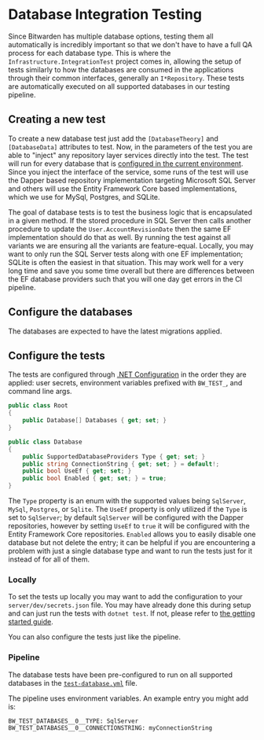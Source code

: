 # Database Integration Testing

Since Bitwarden has multiple database options, testing them all automatically is incredibly
important so that we don't have to have a full QA process for each database type. This is where the
`Infrastructure.IntegrationTest` project comes in, allowing the setup of tests similarly to how the
databases are consumed in the applications through their common interfaces, generally an
`I*Repository`. These tests are automatically executed on all supported databases in our testing
pipeline.

## Creating a new test

To create a new database test just add the `[DatabaseTheory]` and `[DatabaseData]` attributes to
test. Now, in the parameters of the test you are able to "inject" any repository layer services
directly into the test. The test will run for every database that is
[configured in the current environment](#configure-the-tests). Since you inject the interface of the
service, some runs of the test will use the Dapper based repository implementation targeting
Microsoft SQL Server and others will use the Entity Framework Core based implementations, which we
use for MySql, Postgres, and SQLite.

The goal of database tests is to test the business logic that is encapsulated in a given method. If
the stored procedure in SQL Server then calls another procedure to update the
`User.AccountRevisionDate` then the same EF implementation should do that as well. By running the
test against all variants we are ensuring all the variants are feature-equal. Locally, you may want
to only run the SQL Server tests along with one EF implementation; SQLite is often the easiest in
that situation. This may work well for a very long time and save you some time overall but there are
differences between the EF database providers such that you will one day get errors in the CI
pipeline.

## Configure the databases

The databases are expected to have the latest migrations applied.

## Configure the tests

The tests are configured through
[.NET Configuration](https://learn.microsoft.com/en-us/dotnet/core/extensions/configuration) in the
order they are applied: user secrets, environment variables prefixed with `BW_TEST_`, and command
line args.

```csharp
public class Root
{
    public Database[] Databases { get; set; }
}

public class Database
{
    public SupportedDatabaseProviders Type { get; set; }
    public string ConnectionString { get; set; } = default!;
    public bool UseEf { get; set; }
    public bool Enabled { get; set; } = true;
}
```

The `Type` property is an enum with the supported values being `SqlServer`, `MySql`, `Postgres`, or
`Sqlite`. The `UseEf` property is only utilized if the `Type` is set to `SqlServer`; by default
`SqlServer` will be configured with the Dapper repositories, however by setting `UseEf` to `true` it
will be configured with the Entity Framework Core repositories. `Enabled` allows you to easily
disable one database but not delete the entry; it can be helpful if you are encountering a problem
with just a single database type and want to run the tests just for it instead of for all of them.

### Locally

To set the tests up locally you may want to add the configuration to your `server/dev/secrets.json`
file. You may have already done this during setup and can just run the tests with `dotnet test`. If
not, please refer to
[the getting started guide](/getting-started/server/database/ef/#testing-ef-changes).

You can also configure the tests just like the pipeline.

### Pipeline

The database tests have been pre-configured to run on all supported databases in the
[`test-database.yml`](https://github.com/bitwarden/server/blob/main/.github/workflows/test-database.yml)
file.

The pipeline uses environment variables. An example entry you might add is:

```bash
BW_TEST_DATABASES__0__TYPE: SqlServer
BW_TEST_DATABASES__0__CONNECTIONSTRING: myConnectionString
```

